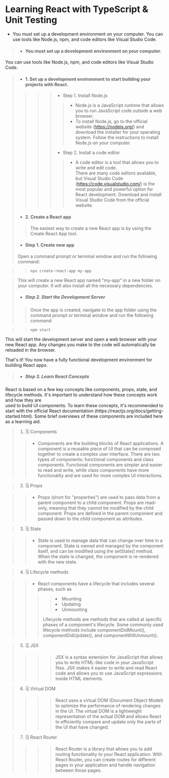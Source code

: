 #                            Learning React with TypeScript & Unit Testing

- You must set up a development environment on your computer.
You can use tools like Node.js, npm, and code editors like Visual Studio Code.
> * #### You must set up a development environment on your computer.
You can use tools like Node.js, npm, and code editors like Visual Studio Code.
  > - #### 1. Set up a development environment to start building your projects with React. 
   >>>> -  Step 1.	   Install Node.js
   >>>>> - Node.js is a JavaScript runtime that allows you to run JavaScript code outside a web browser.
   >>>>> - To install Node.js, go to the official website (https://nodejs.org/) and download the installer for your operating system.
 Follow the instructions to install Node.js on your computer.
 >>>> - Step 2. Install a code editor 
 >>>>> - A code editor is a tool that allows you to   write and edit code. </br>
 There are many code editors available, but Visual Studio Code (https://code.visualstudio.com/) is the most popular and powerful option for React development. 
 Download and install Visual Studio Code from the official website.
  > - #### 2. Create a React app
  >> <p> The easiest way to create a new React app is by using the Create React App tool. </p>
  > * ####  Step 1.  Create new app 
  > <p> Open a command prompt or terminal window and run the following command:</br>

  >> <code>npx create-react-app my-app </code></br>

  > This will create a new React app named "my-app" in a new folder on your computer. It will also install all the necessary dependencies. </p>
  > * #####  Step 2. Start the Development Server
  >> <p> Once the app is created, navigate to the app folder using the command prompt or terminal window and run the following command:</br>

  >> <code>npm start </code>

  This will start the development server and open a web browser with your new React app. Any changes you make to the code will automatically be reloaded in the browser.

  That's it!
  You now have a fully functional development environment for building React apps. </p>

   > * #####  Step 3. Learn React Concepts

   <p> React is based on a few key concepts like components, props, state, and lifecycle methods. It's important to understand how these concepts work and how they are </br> used to build UI components. To learn these concepts, it's recommended to start with the official React documentation (https://reactjs.org/docs/getting-started.html). Some brief overviews of these components are included here as a learning aid.</p>
   
   > 1. 🗒️ Components
   >> * <p> Components are the building blocks of React applications. A component is a reusable piece of UI that can be composed together to create a complex user interface. There are two types of components: functional components and class components. Functional components are simpler and easier to read and write, while class components have more functionality and are used for more complex UI interactions.
   </p>


   > 2. 🗒️ Props

   >> * <p>Props (short for "properties") are used to pass data from a parent component to a child component. Props are read-only, meaning that they cannot be modified by the child component. Props are defined in the parent component and passed down to the child component as attributes. </p>

   > 3. 🗒️ State

   >> * <p> State is used to manage data that can change over time in a component. State is owned and managed by the component itself, and can be modified using the setState() method. When the state is changed, the component is re-rendered with the new state. </p>

   > 4. 🗒️ Lifecycle methods

   >> * <p>React components have a lifecycle that includes several phases, such as</br>
  >>>> <li>Mounting</li>
  >>>> <li>Updating</li>
  >>>> <li>Unmounting</li>
>>> Lifecycle methods are methods that are called at specific phases of a component's lifecycle. Some commonly used lifecycle methods include componentDidMount(), componentDidUpdate(), and componentWillUnmount().
 </p>

 > 5. 🗒️ JSX
>>>> <p> JSX is a syntax extension for JavaScript that allows you to write HTML-like code in your JavaScript files. JSX makes it easier to write and read React code and allows you to use JavaScript expressions inside HTML elements. </p>

 > 6. 🗒️ Virtual DOM
>>>> <p> React uses a virtual DOM (Document Object Model) to optimize the performance of rendering changes in the UI. The virtual DOM is a lightweight representation of the actual DOM and allows React to efficiently compare and update only the parts of the UI that have changed.</p>

 > 7. 🗒️ React Router
>>>> <p> React Router is a library that allows you to add routing functionality to your React application. With React Router, you can create routes for different pages in your application and handle navigation between those pages.</p>
